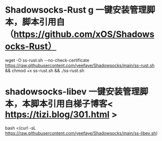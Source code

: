# Shadowsocks-Rust g 一键安装管理脚本，脚本引用自 （https://github.com/xOS/Shadowsocks-Rust）

wget -O ss-rust.sh --no-check-certificate https://raw.githubusercontent.com/yeefaye/Shadowsocks/main/ss-rust.sh && chmod +x ss-rust.sh && ./ss-rust.sh

# shadowsocks-libev 一键安装管理脚本，本脚本引用自梯子博客<  https://tizi.blog/301.html >

bash <(curl -sL https://raw.githubusercontent.com/yeefaye/Shadowsocks/main/ss-libev.sh) 

